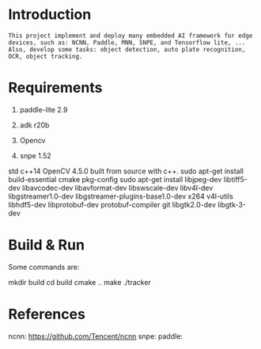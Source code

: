 # Introduction
	This project implement and deploy many embedded AI framework for edge devices, such as: NCNN, Paddle, MNN, SNPE, and Tensorflow lite, ...
 	Also, develop some tasks: object detection, auto plate recognition, OCR, object tracking.
# Requirements
1. paddle-lite 2.9
	 
2. adk r20b

3. Opencv

4. snpe 1.52

std c++14
OpenCV 4.5.0 built from source with c++.
sudo apt-get install build-essential cmake pkg-config
sudo apt-get install libjpeg-dev libtiff5-dev libavcodec-dev libavformat-dev libswscale-dev libv4l-dev libgstreamer1.0-dev libgstreamer-plugins-base1.0-dev x264 v4l-utils libhdf5-dev libprotobuf-dev protobuf-compiler git libgtk2.0-dev libgtk-3-dev

# Build & Run
Some commands are:

mkdir build
cd build
cmake ..
make
./tracker
# References
ncnn: https://github.com/Tencent/ncnn
snpe: 
paddle: 

